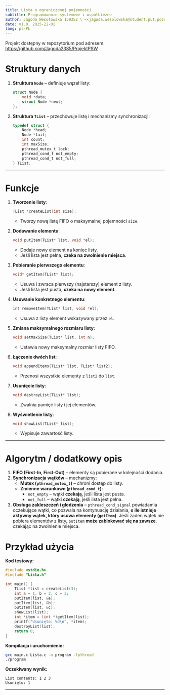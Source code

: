 ```yaml
---
title: Lista o ograniczonej pojemności
subtitle: Programowanie systemowe i współbieżne
author: Jagoda Wesołowska 159352 \ <<jagoda.wesolowska@student.put.poznan.pl>\>
date: v1.0, 2025-22-01
lang: pl-PL
---
```


Projekt dostępny w repozytorium pod adresem:
<https://github.com/Jagoda2385/ProjektPSW>


# Struktury danych

1. **Struktura `Node`** – definiuje węzeł listy:

   ```c
   struct Node {
       void *data;
       struct Node *next;
   };
   ```

2. **Struktura `TList`** – przechowuje listę i mechanizmy synchronizacji:

   ```c
   typedef struct {
       Node *head;
       Node *tail;
       int count;
       int maxSize;
       pthread_mutex_t lock;
       pthread_cond_t not_empty;
       pthread_cond_t not_full;
   } TList;
   ```

---

# Funkcje 

1. **Tworzenie listy**:
   ```c
   TList *createList(int size);
   ```
   - Tworzy nową listę FIFO o maksymalnej pojemności `size`.

2. **Dodawanie elementu**:
   ```c
   void putItem(TList* list, void *el);
   ```
   - Dodaje nowy element na koniec listy.
   - Jeśli lista jest pełna, **czeka na zwolnienie miejsca**.

3. **Pobieranie pierwszego elementu**:
   ```c
   void* getItem(TList* list);
   ```
   - Usuwa i zwraca pierwszy (najstarszy) element z listy.
   - Jeśli lista jest pusta, **czeka na nowy element**.

4. **Usuwanie konkretnego elementu**:
   ```c
   int removeItem(TList* list, void *el);
   ```
   - Usuwa z listy element wskazywany przez `el`.

5. **Zmiana maksymalnego rozmiaru listy**:
   ```c
   void setMaxSize(TList* list, int n);
   ```
   - Ustawia nowy maksymalny rozmiar listy FIFO.

6. **Łączenie dwóch list**:
   ```c
   void appendItems(TList* list, TList* list2);
   ```
   - Przenosi wszystkie elementy z `list2` do `list`.

7. **Usunięcie listy**:
   ```c
   void destroyList(TList* list);
   ```
   - Zwalnia pamięć listy i jej elementów.

8. **Wyświetlenie listy**:
   ```c
   void showList(TList* list);
   ```
   - Wypisuje zawartość listy.

---

# Algorytm / dodatkowy opis

1. **FIFO (First-In, First-Out)** – elementy są pobierane w kolejności dodania.
2. **Synchronizacja wątków** – mechanizmy:
   - **Mutex (`pthread_mutex_t`)** – chroni dostęp do listy.
   - **Zmienne warunkowe (`pthread_cond_t`)**:
     - `not_empty` – wątki **czekają**, jeśli lista jest pusta.
     - `not_full` – wątki **czekają**, jeśli lista jest pełna.
3. **Obsługa zakleszczeń i głodzenia** – `pthread_cond_signal` powiadamia oczekujące wątki, co pozwala na kontynuację działania, **o ile istnieje aktywny wątek, który usuwa elementy (`getItem`)**. Jeśli żaden wątek nie pobiera elementów z listy, `putItem` **może zablokować się na zawsze**, czekając na zwolnienie miejsca.

# Przykład użycia

**Kod testowy:**
```c
#include <stdio.h>
#include "Lista.h"

int main() {
    TList *list = createList(3);
    int a = 1, b = 2, c = 3;
    putItem(list, &a);
    putItem(list, &b);
    putItem(list, &c);
    showList(list);
    int *item = (int *)getItem(list);
    printf("Usunięto: %d\n", *item);
    destroyList(list);
    return 0;
}
```

**Kompilacja i uruchomienie:**
```sh
gcc main.c Lista.c -o program -lpthread
./program
```

**Oczekiwany wynik:**
```
List contents: 1 2 3
Usunięto: 1
```

---

